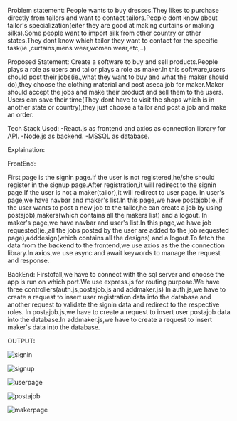 Problem statement:
    People wants to buy dresses.They likes to purchase directly from tailors and want to contact tailors.People dont know about tailor's specialization(eiter they are good at making curtains or making silks).Some people want to import silk from other country or other states.They dont know which tailor they want to contact for the specific task(ie.,curtains,mens wear,women wear,etc,..)
    
Proposed Statement:
    Create a software to buy and sell products.People plays a role as users and tailor plays a role as maker.In this software,users should post their jobs(ie.,what they want to buy and what the maker should do),they choose the clothing material and post aseca job for maker.Maker should accept the jobs and make their product and sell them to the users.
    Users can save their time(They dont have to visit the shops which is in another state or country),they just choose a tailor and post a job and make an order.
    
 Tech Stack Used:
      -React.js as frontend and axios as connection library for API.
      -Node.js as backend.
      -MSSQL as database.
      
      
      
      
 Explaination:

 FrontEnd: 
 
 First page is the signin page.If the user is not registered,he/she should register in the signup page.After registration,it will redirect to the signin page.If the user is not a maker(tailor),it will redirect to user page.
In user's page,we have navbar and maker's list.In this page,we have postajob(ie.,if the user wants to post a new job to the tailor,he can create a job by using postajob),makers(which contains all the makers list) and a logout.
In maker's page,we have navbar and user's list.In this page,we have job requested(ie.,all the jobs posted by the user are added to the job requested page),adddesign(which contains all the designs) and a logout.To fetch the data from the backend to the frontend,we use axios as the the connection library.In axios,we use async and await keywords to manage the request and response.


BackEnd:
 Firstofall,we have to connect with the sql server and choose the app is run on which port.We use express.js for routing purpose.We have three controllers(auth.js,postajob.js and addmaker.js)
 In auth.js,we have to create a request to insert user registration data into the database and another request to validate the signin data and redirect to the respective roles.
 In postajob.js,we have to create a request to insert user postajob data into the database.In addmaker.js,we have to create a request to insert maker's data into the database.
 
 
      
  OUTPUT:
      
  ![signin](https://user-images.githubusercontent.com/74101710/235347974-760e2351-e413-456d-9f8c-9d877c8f264a.png)
  
  
  
  
  
  
  ![signup](https://user-images.githubusercontent.com/74101710/235349679-7e618f83-1f3a-485f-be48-bdc310e4ffc7.png)






  ![userpage](https://user-images.githubusercontent.com/74101710/235349698-b2073b87-2d29-48cf-a747-93f070cf130b.png)





![postajob](https://user-images.githubusercontent.com/74101710/235349704-f395aa3d-8c37-4cc4-8c12-a6e653c2bbe7.png)



  
  
  ![makerpage](https://user-images.githubusercontent.com/74101710/235349712-3295463f-9bc3-4d5d-9030-4cb1bf3ecd98.png)

  
  
  

